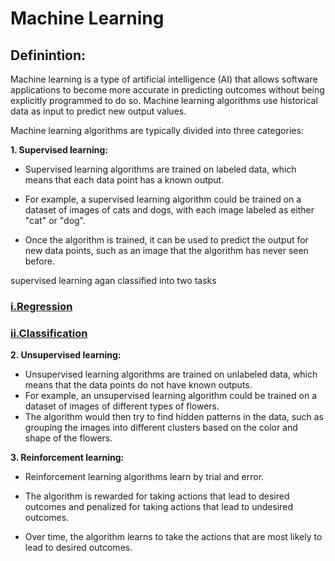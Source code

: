 # Machine Learning

## Definintion:

Machine learning is a type of artificial intelligence (AI) that allows software applications to become more accurate in predicting outcomes without being explicitly programmed to do so. Machine learning algorithms use historical data as input to predict new output values.

Machine learning algorithms are typically divided into three categories:

**1. Supervised learning:**

- Supervised learning algorithms are trained on labeled data, which means that each data point has a known output.

- For example, a supervised learning algorithm could be trained on a dataset of images of cats and dogs, with each image labeled as either "cat" or "dog".
- Once the algorithm is trained, it can be used to predict the output for new data points, such as an image that the algorithm
  has never seen before.

supervised learning agan classified into two tasks

### [i.Regression](D:\github-d\AI-ML\Superisedlearning\Regression\Regression.md)

### [ii.Classification](D:\github-d\AI-ML\Superisedlearning\Classification\Classification.md)

**2. Unsupervised learning:**

- Unsupervised learning algorithms are trained on unlabeled data, which means that the data points do not have known outputs.
- For example, an unsupervised learning algorithm could be trained on a dataset of images of different types of flowers.
- The algorithm would then try to find hidden patterns in the data, such as grouping the images into different clusters based on the color and shape of the flowers.

**3. Reinforcement learning:**

- Reinforcement learning algorithms learn by trial and error.

- The algorithm is rewarded for taking actions that lead to desired outcomes and penalized for taking actions that lead to undesired outcomes.
- Over time, the algorithm learns to take the actions that are most likely to lead to desired outcomes.
